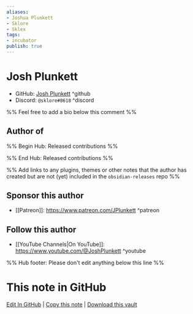 ```yaml
---
aliases:
- Joshua Plunkett
- Sklore
- Sklex
tags:
- incubator
publish: true
---
```


# Josh Plunkett

- GitHub: [Josh Plunkett](https://github.com/ObsidianTTRPGProject) ^github
- Discord: `@sklore#8618` ^discord
<!-- - Website: <https://> ^website-->
<!-- - [[Publish sites|Publish site]]: <https://> ^publish -->

%% Feel free to add a bio below this comment %%


## Author of

%% Begin Hub: Released contributions %%

<!--
### Plugins
-->

<!--
### Themes
-->

%% End Hub: Released contributions %%

%% Add links to any plugins, themes or other notes that the author has created but are not (yet) included in the `obsidian-releases` repo %%

<!--
### Unlisted plugins
-->

<!--
### Others
-->

## Sponsor this author

<!-- - [[GitHub sponsors]]: [Sponsor @Josh Plunkett on GitHub Sponsors](https://github.com/sponsors/Josh Plunkett) ^github-sponsor-->
<!-- - [[Buy me a coffee]]: <https://> ^buy-me-a-coffee-->
<!-- - [[PayPal]]: <https://> ^paypal-->
- [[Patreon]]: <https://www.patreon.com/JPlunkett> ^patreon


## Follow this author

- [[YouTube Channels|On YouTube]]: <https://www.youtube.com/@JoshPlunkett> ^youtube
<!-- - Twitter: <https://> ^twitter-->
<!-- - ... -->

%% Hub footer: Please don't edit anything below this line %%

# This note in GitHub

<span class="git-footer">[Edit In GitHub](https://github.dev/obsidian-community/obsidian-hub/blob/main/01%20-%20Community/People/Josh%20Plunkett.md "git-hub-edit-note") | [Copy this note](https://raw.githubusercontent.com/obsidian-community/obsidian-hub/main/01%20-%20Community/People/Josh%20Plunkett.md "git-hub-copy-note") | [Download this vault](https://github.com/obsidian-community/obsidian-hub/archive/refs/heads/main.zip "git-hub-download-vault") </span>
